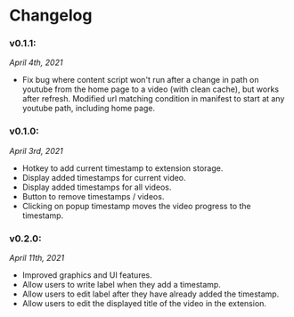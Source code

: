 # Changelog
### v0.1.1:
*April 4th, 2021*
- Fix bug where content script won't run after a change in path on youtube from the home page to a video (with clean cache), but works after refresh. Modified url matching condition in manifest to start at any youtube path, including home page.

### v0.1.0: 
*April 3rd, 2021*
- Hotkey to add current timestamp to extension storage.
- Display added timestamps for current video.
- Display added timestamps for all videos.
- Button to remove timestamps / videos.
- Clicking on popup timestamp moves the video progress to the timestamp.

### v0.2.0:
*April 11th, 2021*
- Improved graphics and UI features.
- Allow users to write label when they add a timestamp.
- Allow users to edit label after they have already added the timestamp.
- Allow users to edit the displayed title of the video in the extension.

